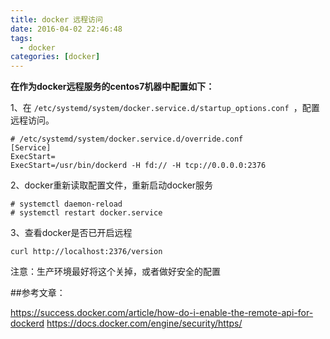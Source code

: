 ```yaml
---
title: docker 远程访问
date: 2016-04-02 22:46:48
tags: 
  - docker
categories: [docker]
---
```




**在作为docker远程服务的centos7机器中配置如下：**

1、在 `/etc/systemd/system/docker.service.d/startup_options.conf `，配置远程访问。


```
# /etc/systemd/system/docker.service.d/override.conf
[Service]
ExecStart=
ExecStart=/usr/bin/dockerd -H fd:// -H tcp://0.0.0.0:2376

```

2、docker重新读取配置文件，重新启动docker服务

```
# systemctl daemon-reload
# systemctl restart docker.service
```

3、查看docker是否已开启远程

```
curl http://localhost:2376/version
```

注意：生产环境最好将这个关掉，或者做好安全的配置



##参考文章：

https://success.docker.com/article/how-do-i-enable-the-remote-api-for-dockerd
https://docs.docker.com/engine/security/https/






